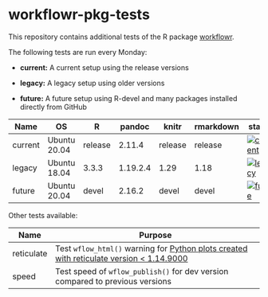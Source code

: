 # workflowr-pkg-tests

This repository contains additional tests of the R package [workflowr][].

[workflowr]: https://github.com/workflowr/workflowr

The following tests are run every Monday:

* **current:** A current setup using the release versions

* **legacy:** A legacy setup using older versions

* **future:** A future setup using R-devel and many packages installed directly
from GitHub


Name    | OS           | R       | pandoc   | knitr   | rmarkdown | status
------- | ------------ | ------- | -------- | ------- | --------- | ------
current | Ubuntu 20.04 | release | 2.11.4   | release | release   | [![current](https://github.com/workflowr/workflowr-pkg-tests/workflows/current/badge.svg)](https://github.com/workflowr/workflowr-pkg-tests/actions/workflows/current.yaml)
legacy  | Ubuntu 18.04 | 3.3.3   | 1.19.2.4 | 1.29    | 1.18      | [![legacy](https://github.com/workflowr/workflowr-pkg-tests/workflows/legacy/badge.svg)](https://github.com/workflowr/workflowr-pkg-tests/actions/workflows/legacy.yaml)
future  | Ubuntu 20.04 | devel   | 2.16.2   | devel   | devel     | [![future](https://github.com/workflowr/workflowr-pkg-tests/workflows/future/badge.svg)](https://github.com/workflowr/workflowr-pkg-tests/actions/workflows/future.yaml)

Other tests available:

Name  | Purpose
------------- | -------------
reticulate    | Test `wflow_html()` warning for [Python plots created with reticulate version < 1.14.9000][workflowr181]
speed         | Test speed of `wflow_publish()` for dev version compared to previous versions

[workflowr181]: https://github.com/workflowr/workflowr/issues/181
